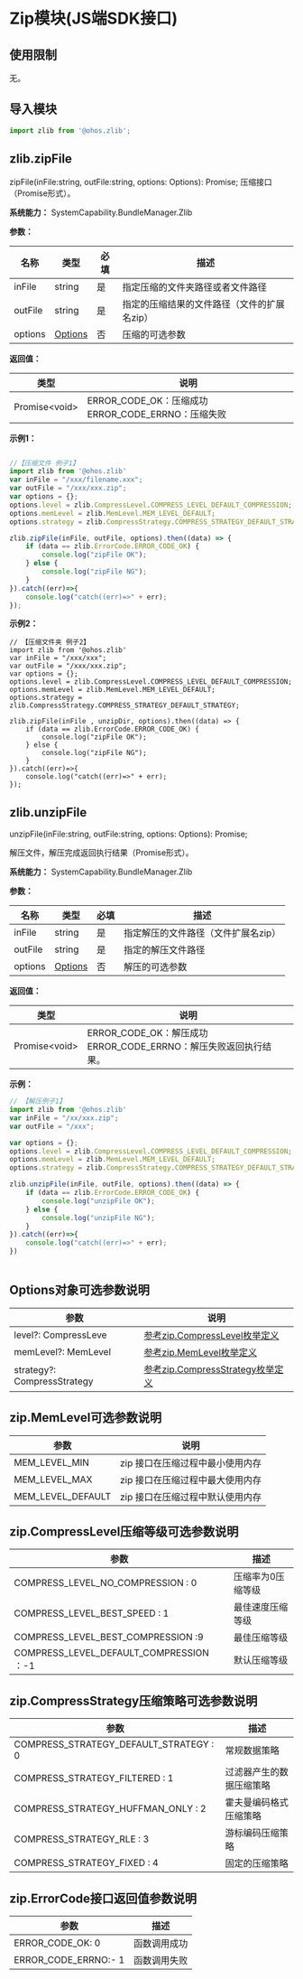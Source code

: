# Zip模块(JS端SDK接口)

## 使用限制
无。
## 导入模块

```javascript
import zlib from '@ohos.zlib';
```

## zlib.zipFile
zipFile(inFile:string, outFile:string, options: Options): Promise<void>;
压缩接口（Promise形式）。

**系统能力：** SystemCapability.BundleManager.Zlib

**参数：**

| 名称    | 类型                                | 必填 | 描述                                        |
| ------- | ----------------------------------- | ---- | ------------------------------------------- |
| inFile  | string                              | 是   | 指定压缩的文件夹路径或者文件路径            |
| outFile | string                              | 是   | 指定的压缩结果的文件路径（文件的扩展名zip） |
| options | [Options](#options对象可选参数说明) | 否   | 压缩的可选参数                              |

**返回值：**

| 类型           | 说明                                                 |
| -------------- | ---------------------------------------------------- |
| Promise\<void> | ERROR_CODE_OK：压缩成功   ERROR_CODE_ERRNO：压缩失败 |

**示例1：**

```javascript

//【压缩文件 例子1】 
import zlib from '@ohos.zlib'
var inFile = "/xxx/filename.xxx";
var outFile = "/xxx/xxx.zip";
var options = {};
options.level = zlib.CompressLevel.COMPRESS_LEVEL_DEFAULT_COMPRESSION;
options.memLevel = zlib.MemLevel.MEM_LEVEL_DEFAULT;
options.strategy = zlib.CompressStrategy.COMPRESS_STRATEGY_DEFAULT_STRATEGY;

zlib.zipFile(inFile, outFile, options).then((data) => {
    if (data == zlib.ErrorCode.ERROR_CODE_OK) {
        console.log("zipFile OK");
    } else {
        console.log("zipFile NG");
    }
}).catch((err)=>{
    console.log("catch((err)=>" + err);
});

```

**示例2：**

```
// 【压缩文件夹 例子2】
import zlib from '@ohos.zlib'
var inFile = "/xxx/xxx";
var outFile = "/xxx/xxx.zip";
var options = {};
options.level = zlib.CompressLevel.COMPRESS_LEVEL_DEFAULT_COMPRESSION;
options.memLevel = zlib.MemLevel.MEM_LEVEL_DEFAULT;
options.strategy = zlib.CompressStrategy.COMPRESS_STRATEGY_DEFAULT_STRATEGY;

zlib.zipFile(inFile , unzipDir, options).then((data) => {
    if (data == zlib.ErrorCode.ERROR_CODE_OK) {
        console.log("zipFile OK");
    } else {
        console.log("zipFile NG");
    }
}).catch((err)=>{
    console.log("catch((err)=>" + err);
});
```

## zlib.unzipFile

unzipFile(inFile:string, outFile:string, options: Options): Promise<void>;

解压文件，解压完成返回执行结果（Promise形式）。

**系统能力：** SystemCapability.BundleManager.Zlib

**参数：**

| 名称    | 类型                                | 必填 | 描述                                |
| ------- | ----------------------------------- | ---- | ----------------------------------- |
| inFile  | string                              | 是   | 指定解压的文件路径（文件扩展名zip） |
| outFile | string                              | 是   | 指定的解压文件路径                  |
| options | [Options](#options对象可选参数说明) | 否   | 解压的可选参数                      |

**返回值：**

| 类型           | 说明                                                         |
| -------------- | ------------------------------------------------------------ |
| Promise\<void> | ERROR_CODE_OK：解压成功   ERROR_CODE_ERRNO：解压失败返回执行结果。 |

**示例：**

```javascript
// 【解压例子1】 
import zlib from '@ohos.zlib'
var inFile = "/xx/xxx.zip";
var outFile = "/xxx";

var options = {};
options.level = zlib.CompressLevel.COMPRESS_LEVEL_DEFAULT_COMPRESSION;
options.memLevel = zlib.MemLevel.MEM_LEVEL_DEFAULT;
options.strategy = zlib.CompressStrategy.COMPRESS_STRATEGY_DEFAULT_STRATEGY;

zlib.unzipFile(inFile, outFile, options).then((data) => {
    if (data == zlib.ErrorCode.ERROR_CODE_OK) {
        console.log("unzipFile OK");
    } else {
        console.log("unzipFile NG");
    }
}).catch((err)=>{
    console.log("catch((err)=>" + err);
})
	
```

## Options对象可选参数说明

| 参数                        | 说明                                                         |
| --------------------------- | ------------------------------------------------------------ |
| level?: CompressLeve        | [参考zip.CompressLevel枚举定义](#zip.CompressLevel压缩等级可选参数说明) |
| memLevel?: MemLevel         | [参考zip.MemLevel枚举定义](#zip.MemLevel可选参数说明)        |
| strategy?: CompressStrategy | [参考zip.CompressStrategy枚举定义](#zip.CompressStrategy压缩策略可选参数说明) |

## zip.MemLevel可选参数说明

| 参数                        | 说明                                                         |
| ----------------- | -------------------------------- |
| MEM_LEVEL_MIN     | zip 接口在压缩过程中最小使用内存 |
| MEM_LEVEL_MAX     | zip 接口在压缩过程中最大使用内存 |
| MEM_LEVEL_DEFAULT | zip 接口在压缩过程中默认使用内存 |

## zip.CompressLevel压缩等级可选参数说明

| 参数                                    | 描述              |
| --------------------------------------- | ----------------- |
| COMPRESS_LEVEL_NO_COMPRESSION : 0       | 压缩率为0压缩等级 |
| COMPRESS_LEVEL_BEST_SPEED : 1           | 最佳速度压缩等级  |
| COMPRESS_LEVEL_BEST_COMPRESSION :9      | 最佳压缩等级      |
| COMPRESS_LEVEL_DEFAULT_COMPRESSION ：-1 | 默认压缩等级      |

## zip.CompressStrategy压缩策略可选参数说明

| 参数                                   | 描述                     |
| -------------------------------------- | ------------------------ |
| COMPRESS_STRATEGY_DEFAULT_STRATEGY : 0 | 常规数据策略             |
| COMPRESS_STRATEGY_FILTERED : 1         | 过滤器产生的数据压缩策略 |
| COMPRESS_STRATEGY_HUFFMAN_ONLY : 2     | 霍夫曼编码格式压缩策略   |
| COMPRESS_STRATEGY_RLE : 3              | 游标编码压缩策略         |
| COMPRESS_STRATEGY_FIXED : 4            | 固定的压缩策略           |

## zip.ErrorCode接口返回值参数说明

| 参数                 | 描述         |
| -------------------- | ------------ |
| ERROR_CODE_OK: 0     | 函数调用成功 |
| ERROR_CODE_ERRNO:- 1 | 函数调用失败 |
